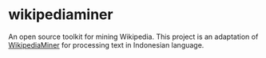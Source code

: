 wikipediaminer
==============

An open source toolkit for mining Wikipedia. This project is an adaptation of [WikipediaMiner](https://github.com/dnmilne/wikipediaminer) for processing text in Indonesian language.
